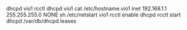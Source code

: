 dhcpd vio1
rcctl dhcpd vio1
cat /etc/hostname.vio1
inet 192.168.1.1 255.255.255.0 NONE
sh /etc/netstart vio1
rcctl enable dhcpd
rcctl start dhcpd
/var/db/dhcpd.leases
